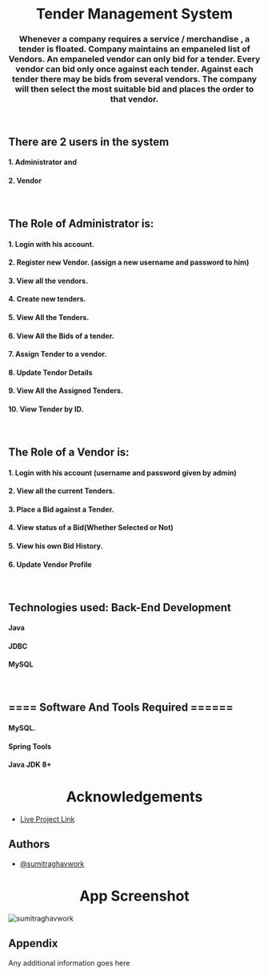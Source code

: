 <h1 align="center">Tender Management System</h1>
<h3 align="center">Whenever a company requires a service / merchandise , a tender is floated. Company maintains an empaneled list of Vendors. An empaneled vendor can only bid for a tender. Every vendor can bid only once against each tender. Against each tender there may be bids from several vendors. The company will then select the most suitable bid and places the order to that vendor.</h3>
<br>

<h2 align="left">There are 2 users in the system</h2>
<h4 align="left">1. Administrator and</h4>
<h4 align="left">2. Vendor</h4>
<br>

<h2 align="left">The Role of Administrator is: </h2>
<h4 align="left">1. Login with his account.</h4>
<h4 align="left">2. Register new Vendor. (assign a new username and password to him)</h4>
<h4 align="left">3. View all the vendors.</h4>
<h4 align="left">4. Create new tenders.</h4>
<h4 align="left">5. View All the Tenders.</h4>
<h4 align="left">6. View All the Bids of a tender.</h4>
<h4 align="left">7. Assign Tender to a vendor.</h4>
<h4 align="left">8. Update Tendor Details</h4>
<h4 align="left">9. View All the Assigned Tenders.</h4>
<h4 align="left">10. View Tender by ID.</h4>
<br>

<h2 align="left">The Role of a Vendor is: </h2>
<h4 align="left">1. Login with his account (username and password given by admin)</h4>
<h4 align="left">2. View all the current Tenders.</h4>
<h4 align="left">3. Place a Bid against a Tender.</h4>
<h4 align="left">4. View status of a Bid(Whether Selected or Not)</h4>
<h4 align="left">5. View his own Bid History.</h4>
<h4 align="left">6. Update Vendor Profile</h4>
<br>

<h2 align="left">Technologies used: Back-End Development</h2>
<h4 align="left">Java</h4>
<h4 align="left">JDBC</h4>
<h4 align="left">MySQL</h4>
<br>

<h2 align="left">==== Software And Tools Required ======</h2>
<h4 align="left">MySQL.</h4>
<h4 align="left">Spring Tools</h4>
<h4 align="left">Java JDK 8+</h4>

<h1 align="center">Acknowledgements</h1>

 - [Live Project Link]()
## Authors

- [@sumitraghavwork](https://github.com/sumitraghavwork)

<h1 align="center">App Screenshot</h1>

<p align="left"> <img src="" alt="sumitraghavwork" /> </p>

## Appendix

Any additional information goes here
